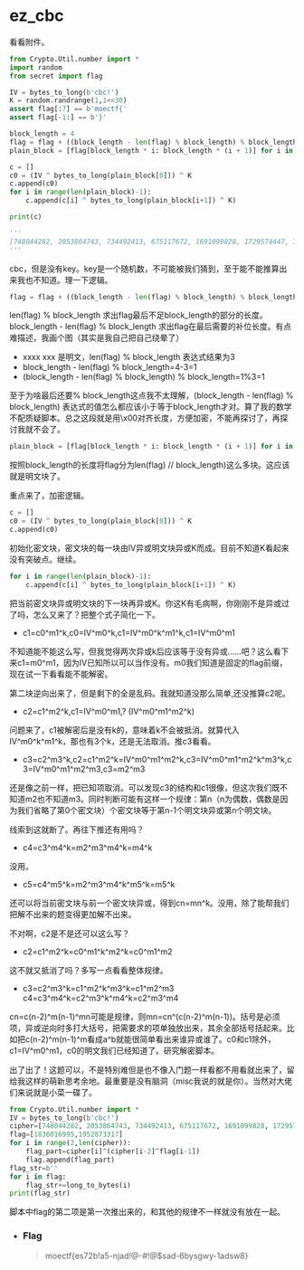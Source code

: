 # ez_cbc

看看附件。

```python
from Crypto.Util.number import *
import random
from secret import flag

IV = bytes_to_long(b'cbc!') 
K = random.randrange(1,1<<30)
assert flag[:7] == b'moectf{'
assert flag[-1:] == b'}'

block_length = 4
flag = flag + ((block_length - len(flag) % block_length) % block_length) * b'\x00'
plain_block = [flag[block_length * i: block_length * (i + 1)] for i in range(len(flag) // block_length)]

c = []
c0 = (IV ^ bytes_to_long(plain_block[0])) ^ K
c.append(c0)
for i in range(len(plain_block)-1):
    c.append(c[i] ^ bytes_to_long(plain_block[i+1]) ^ K)

print(c)

'''
[748044282, 2053864743, 734492413, 675117672, 1691099828, 1729574447, 1691102180, 657669994, 1741780405, 842228028, 1909206003, 1797919307]
'''
```

cbc，但是没有key。key是一个随机数，不可能被我们猜到，至于能不能推算出来我也不知道。理一下逻辑。

```python
flag = flag + ((block_length - len(flag) % block_length) % block_length) * b'\x00'
```

len(flag) % block_length 求出flag最后不足block_length的部分的长度。block_length - len(flag) % block_length 求出flag在最后需要的补位长度。有点难描述，我画个图（其实是我自己把自己绕晕了）

- xxxx xxx 是明文，len(flag) % block_length 表达式结果为3
- block_length - len(flag) % block_length=4-3=1
- (block_length - len(flag) % block_length) % block_length=1%3=1

至于为啥最后还要% block_length这点我不太理解，(block_length - len(flag) % block_length) 表达式的值怎么都应该小于等于block_length才对。算了我的数学不配质疑脚本。总之这段就是用\x00对齐长度，方便加密，不能再探讨了，再探讨我就不会了。

```python
plain_block = [flag[block_length * i: block_length * (i + 1)] for i in range(len(flag) // block_length)]
```

按照block_length的长度将flag分为len(flag) // block_length)这么多块。这应该就是明文块了。

重点来了，加密逻辑。

```python
c = []
c0 = (IV ^ bytes_to_long(plain_block[0])) ^ K
c.append(c0)
```

初始化密文块，密文块的每一块由IV异或明文块异或K而成。目前不知道K看起来没有突破点。继续。

```python
for i in range(len(plain_block)-1):
    c.append(c[i] ^ bytes_to_long(plain_block[i+1]) ^ K)
```

把当前密文块异或明文块的下一块再异或K。你这K有毛病啊，你刚刚不是异或过了吗，怎么又来了？把整个式子简化一下。

- c1=c0^m1^k,c0=IV^m0^k,c1=IV^m0^k^m1^k,c1=IV^m0^m1

不知道能不能这么写，但我觉得两次异或k后应该等于没有异或……吧？这么看下来c1=m0^m1，因为IV已知所以可以当作没有。m0我们知道是固定的flag前缀，现在试一下看看能不能解密。

第二块逆向出来了，但是剩下的全是乱码。我就知道没那么简单,还没推算c2呢。

- c2=c1^m2^k,c1=IV^m0^m1,? (IV^m0^m1^m2^k)

问题来了，c1被解密后是没有k的，意味着k不会被抵消。就算代入IV^m0^k^m1^k，那也有3个k，还是无法取消。推c3看看。

- c3=c2^m3^k,c2=c1^m2^k=IV^m0^m1^m2^k,c3=IV^m0^m1^m2^k^m3^k,c3=IV^m0^m1^m2^m3,c3=m2^m3

还是像之前一样，把已知项取消。可以发现c3的结构和c1很像，但这次我们既不知道m2也不知道m3。同时判断可能有这样一个规律：第n（n为偶数，偶数是因为我们省略了第0个密文块）个密文块等于第n-1个明文块异或第n个明文块。

线索到这就断了。再往下推还有用吗？

- c4=c3^m4^k=m2^m3^m4^k=m4^k

没用。

- c5=c4^m5^k=m2^m3^m4^k^m5^k=m5^k

还可以将当前密文块与前一个密文块异或，得到cn=mn^k。没用，除了能帮我们把解不出来的题变得更加解不出来。

不对啊，c2是不是还可以这么写？

- c2=c1^m2^k=c0^m1^k^m2^k=c0^m1^m2

这不就又抵消了吗？多写一点看看整体规律。

- c3=c2^m3^k=c1^m2^k^m3^k=c1^m2^m3
<br>c4=c3^m4^k=c2^m3^k^m4^k=c2^m3^m4

cn=c(n-2)^m(n-1)^mn可能是规律，则mn=cn^(c(n-2)^m(n-1))。括号是必须项，异或逆向时多打大括号，把需要求的项单独放出来，其余全部括号括起来。比如把c(n-2)^m(n-1)^m看成a^b就能很简单看出来谁异或谁了。c0和c1除外，c1=IV^m0^m1，c0的明文我们已经知道了。研究解密脚本。

出了出了！这题可以，不是特别难但是也不像入门题一样看都不用看就出来了，留给我这样的萌新思考余地。最重要是没有脑洞（misc我说的就是你）。当然对大佬们来说就是小菜一碟了。

```python
from Crypto.Util.number import *
IV = bytes_to_long(b'cbc!')
cipher=[748044282, 2053864743, 734492413, 675117672, 1691099828, 1729574447, 1691102180, 657669994, 1741780405, 842228028, 1909206003, 1797919307]
flag=[1836016995,1952873317]
for i in range(2,len(cipher)):
    flag_part=cipher[i]^(cipher[i-2]^flag[i-1])
    flag.append(flag_part)
flag_str=b''
for i in flag:
    flag_str+=long_to_bytes(i)
print(flag_str)
```

脚本中flag的第二项是第一次推出来的，和其他的规律不一样就没有放在一起。

- ### Flag
  > moectf{es72b!a5-njad!@-#!@$sad-6bysgwy-1adsw8}


